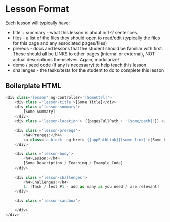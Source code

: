 # Lesson Format

Each lesson will typically have:

- title + summary - what this lesson is about in 1-2 sentences.
- files - a list of the files they should open to read/edit (typically the files for this page and any associated pages/files)
- prereqs - docs and lessons that the student should be familiar with first. These should all be LINKS to other pages (internal or external), NOT actual descriptions themselves. Again, modularize!
- demo / seed code (if any is necessary) to help teach this lesson
- challenges - the tasks/tests for the student to do to complete this lesson


## Boilerplate HTML
```js
<div class='lesson' ng-controller='[SomeCtrl]'>
	<div class ='lesson-title'>[Some Title]</div>
	<div class ='lesson-summary'>
		[Some Summary]
	</div>
	<div class ='lesson-location'> {{pagesFullPath + '[some/path]'}} </div>
	
	<div class ='lesson-prereqs'>
		<h4>Prereqs:</h4>
		<a class='a-block' ng-href='{{appPathLink}}[some-link]'>[Some Link Title]</a>
	</div>
	
	<div class ='lesson-body'>
		<h4>Lesson:</h4>
		[Some Description / Teaching / Example Code]
	</div>
	
	<div class ='lesson-challenges'>
		<h4>Challenges:</h4>
		1. [Task / test #1 - add as many as you need / are relevant]
	</div>
	
	<div class ='lesson-sandbox'>
		
	</div>
</div>
```